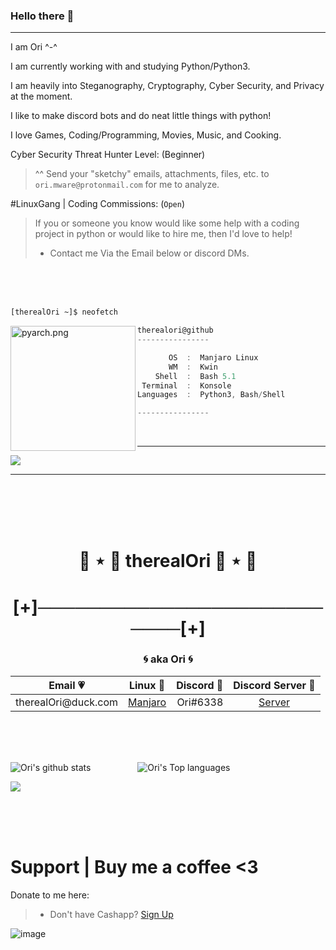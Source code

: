 ### Hello there 👋
__ __

I am Ori ^-^

I am currently working with and studying Python/Python3.

I am heavily into Steganography, Cryptography, Cyber Security, and Privacy at the moment.

I like to make discord bots and do neat little things with python!

I love Games, Coding/Programming, Movies, Music, and Cooking.

Cyber Security Threat Hunter Level: (Beginner)
> ^^ Send your "sketchy" emails, attachments, files, etc. to `ori.mware@protonmail.com` for me to analyze.

#LinuxGang | Coding Commissions: (`Open`)

> If you or someone you know would like some help with a coding project in python or would like to hire me, then I'd love to help!
> - Contact me Via the Email below or discord DMs.

<br />
<br />
<br />

```bash
[therealOri ~]$ neofetch
```

<img align="left" src="https://user-images.githubusercontent.com/45724082/133650932-ef134e6f-3bbe-4dd9-92d6-098a14cba5d3.png" alt="pyarch.png" width="200" /> 

```csharp
therealori@github
----------------

       OS  :  Manjaro Linux
       WM  :  Kwin
    Shell  :  Bash 5.1
 Terminal  :  Konsole
Languages  :  Python3, Bash/Shell

----------------
```

<br />

---

![](https://komarev.com/ghpvc/?username=therealOri&color=blueviolet&style-plastic)

__ __

<br />
<br />
<br />
<br />


<h1 align="center">🦊 ⋆ 🎀 therealOri 🎀 ⋆ 🦊</h1>
<h1 align="center">[+]───────────────────────────[+]</h1>
<h3 align="center">🌀 aka Ori 🌀</h3>
<p align="center">
	<table align="center">
	    <thead>
	        <tr>
	            <th align="center">Email 💗</th>
	            <th align="center">Linux 💙</th>
	            <th align="center">Discord 💜</th>
		    <th align="center">Discord Server 💚</th>
	        </tr>
	    </thead>
	    <tbody>
	        <tr>
	            <td align="left">therealOri@duck.com</td>
	            <td align="center"><a href="https://manjaro.org/get-manjaro/" target="_blank">Manjaro</a></td></td>
	            <td align="right">Ori#6338</td>
		    <td align="center"><a href="https://discord.gg/ewpUxbqVXK" target="_blank">Server</a></td></td>
	        </tr>
	    </tbody>
	</table align="center">
</p>

<br />
<br />
<br />

![Ori's github stats](https://github-readme-stats.vercel.app/api?username=therealOri&theme=radical)
&nbsp;&nbsp;&nbsp;&nbsp;&nbsp;&nbsp;&nbsp;&nbsp;&nbsp;&nbsp;&nbsp;&nbsp;&nbsp;&nbsp;&nbsp;&nbsp;&nbsp;
![Ori's Top languages](https://github-readme-stats.vercel.app/api/top-langs/?username=therealOri&exclude_repo=Aang)

![](https://hit.yhype.me/github/profile?user_id=45724082)


<br />
<br />
<br />


# Support  |  Buy me a coffee <3
Donate to me here:
> - Don't have Cashapp? [Sign Up](https://cash.app/app/TKWGCRT)

![image](https://user-images.githubusercontent.com/45724082/158000721-33c00c3e-68bb-4ee3-a2ae-aefa549cfb33.png)

